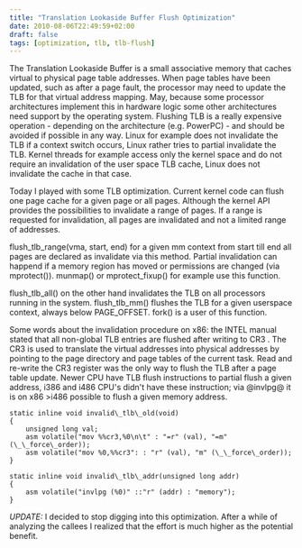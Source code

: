 ```yaml
---
title: "Translation Lookaside Buffer Flush Optimization"
date: 2010-08-06T22:49:59+02:00
draft: false
tags: [optimization, tlb, tlb-flush]
---
```


The Translation Lookaside Buffer is a small associative memory that caches
virtual to physical page table addresses. When page tables have been updated,
such as after a page fault, the processor may need to update the TLB for that
virtual address mapping. May, because some processor architectures implement
this in hardware logic some other architectures need support by the operating
system. Flushing TLB is a really expensive operation - depending on the
architecture (e.g. PowerPC) - and should be avoided if possible in any way.
Linux for example does not invalidate the TLB if a context switch occurs, Linux
rather tries to partial invalidate the TLB. Kernel threads for example access
only the kernel space and do not require an invalidation of the user space TLB
cache, Linux does not invalidate the cache in that case.


Today I played with some TLB optimization. Current kernel code can flush
one page cache for a given page
or all pages. Although the kernel API provides the possibilities to
invalidate a range of pages. If a range is
requested for invalidation, all pages are invalidated and not a limited
range of addresses.


flush\_tlb\_range(vma, start, end) for a given mm context from start till
end all pages are declared as invalidate via this method. Partial
invalidation can happend if a memory region has moved or permissions are
changed (via mprotect()). munmap() or mprotect\_fixup() for example use
this function.


flush\_tlb\_all() on the other hand invalidates the TLB on all processors
running in the system. flush\_tlb\_mm() flushes the TLB for a given
userspace context, always below PAGE\_OFFSET. fork() is a user of this
function.


Some words about the invalidation procedure on x86: the INTEL manual
stated that all non-global TLB entries are flushed after writing to CR3 .
The CR3 is used to translate the virtual addresses into physical addresses
by pointing to the page directory and page tables of the current task.
Read and re-write the CR3 register was the only way to flush the TLB
after a page table update. Newer CPU have TLB flush instructions to
partial flush a given address, i386 and i486 CPU's didn't have these
instruction; via @invlpg@ it is on x86 >i486 possible to flush a given
memory address.



```
static inline void invalid\_tlb\_old(void)
{
    unsigned long val;
    asm volatile("mov %%cr3,%0\n\t" : "=r" (val), "=m" (\_\_force\_order));
    asm volatile("mov %0,%%cr3": : "r" (val), "m" (\_\_force\_order));
}

```


```
static inline void invalid\_tlb\_addr(unsigned long addr)
{
    asm volatile("invlpg (%0)" ::"r" (addr) : "memory");
}

```

*UPDATE:* I decided to stop digging into this optimization. After a while of
analyzing the callees I realized that the effort is much higher as the
potential benefit.


